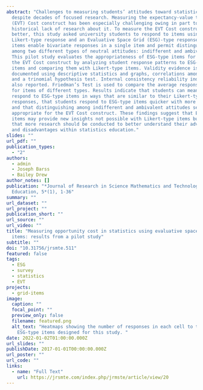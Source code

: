 ```yaml
---
abstract: "Challenges to measuring students’ attitudes toward statistics remain
  despite decades of focused research. Measuring the expectancy-value theory
  (EVT) Cost construct has been especially challenging owing in part to the
  historical lack of research about it. To measure the EVT Cost construct
  better, this study asked university students to respond to items using both a
  Likert-type response and an Evaluative Space Grid (ESG)-type response. ESG
  items enable bivariate responses in a single item and permit distinguishing
  among two different types of neutral attitudes: indifferent and ambivalent.
  This pilot study evaluates the appropriateness of ESG-type items for measuring
  the EVT Cost construct by analyzing student response patterns to ESG-type
  items and comparing them with Likert-type items. Validity evidence is
  documented using descriptive statistics and graphs, correlations among items,
  and a trinomial hypothesis test. Internal consistency reliability indices are
  also reported. Friedman’s Test is used to compare the average response times
  for items of different types. Results indicate that students can meaningfully
  respond to ESG-type items in ways that are similar to their Likert-type
  responses, that students respond to ESG-type items quicker with more practice,
  and that distinguishing among indifferent and ambivalent attitudes seems
  appropriate for the EVT Cost construct. These findings suggest that ESG-type
  items may provide new insights not possible with Likert-type items but also
  that more research should be conducted to better understand their advantages
  and disadvantages within statistics education."
slides: ""
url_pdf: ""
publication_types:
  - "2"
authors:
  - admin
  - Joseph Barss
  - Bailey Drew
author_notes: []
publication: "*Journal of Research in Science Mathematics and Technology
  Education, 5*(1), 1-36"
summary: ""
url_dataset: ""
url_project: ""
publication_short: ""
url_source: ""
url_video: ""
title: "Measuring opportunity cost in statistics using evaluative space grid
  items: results from a pilot study"
subtitle: ""
doi: "10.31756/jrsmte.511"
featured: false
tags:
  - ESG
  - survey
  - statistics
  - EVT
projects:
  - grid-items
image:
  caption: ""
  focal_point: ""
  preview_only: false
  filename: featured.png
  alt_text: "Heatmaps showing the number of responses in each cell to the two
    ESG-type items designed for this study. "
date: 2022-01-02T01:00:00.000Z
url_slides: ""
publishDate: 2017-01-01T00:00:00.000Z
url_poster: ""
url_code: ""
links:
  - name: "Full Text"
    url: https://jrsmte.com/index.php/jrmste/article/view/20
---
```

